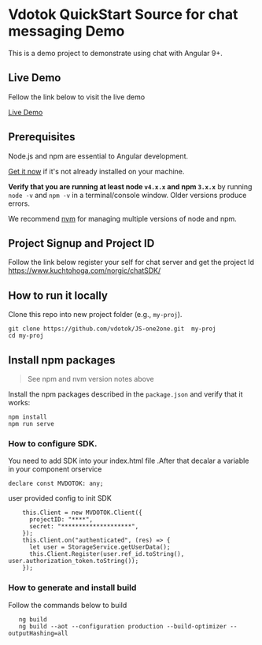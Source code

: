 # Vdotok QuickStart Source for chat messaging Demo
This is a demo project to demonstrate using chat  with Angular 9+.

## Live Demo
 Fellow the link below to visit the live demo
 
  <a href="https://chat.vdotok.com" target="_blank" title="Chat Demo">Live Demo</a> 
  
 
## Prerequisites

Node.js and npm are essential to Angular development. 
    
<a href="https://docs.npmjs.com/getting-started/installing-node" target="_blank" title="Installing Node.js and updating npm">
Get it now</a> if it's not already installed on your machine.
 
**Verify that you are running at least node `v4.x.x` and npm `3.x.x`**
by running `node -v` and `npm -v` in a terminal/console window.
Older versions produce errors.

We recommend [nvm](https://github.com/creationix/nvm) for managing multiple versions of node and npm.

 

## Project Signup and Project ID


	
Follow the link below register your self for chat server and get the project Id
	https://www.kuchtohoga.com/norgic/chatSDK/
  
## How to run it locally

Clone this repo into new project folder (e.g., `my-proj`).
```shell
git clone https://github.com/vdotok/JS-one2one.git  my-proj
cd my-proj

```

## Install npm packages

> See npm and nvm version notes above

Install the npm packages described in the `package.json` and verify that it works:

```shell
npm install
npm run serve
```

### How to configure SDK.
You need to add SDK into your index.html file .After that decalar a variable in your component  orservice

```shell
declare const MVDOTOK: any;

```

user provided config to init SDK

```shell
    this.Client = new MVDOTOK.Client({
      projectID: "****",
      secret: "********************",
    });
    this.Client.on("authenticated", (res) => {
      let user = StorageService.getUserData();
      this.Client.Register(user.ref_id.toString(), user.authorization_token.toString());
    });
```
###  How to generate and install build 
Follow the commands below to build
 
```shell
   ng build 
   ng build --aot --configuration production --build-optimizer --outputHashing=all
```

